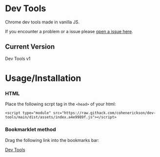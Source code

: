 # Dev Tools

Chrome dev tools made in vanilla JS.

If you encounter a problem or a issue please [open a issue here](https://github.com/cohenerickson/dev-tools/issues).

## Current Version

Dev Tools v1

# Usage/Installation

### HTML

Place the following scrpt tag in the `<head>` of your html:

```
<script type="module" src="https://raw.githack.com/cohenerickson/dev-tools/main/dist/assets/index.a4e9989f.js"></script>
```

### Bookmarklet method

Drag the following link into the bookmarks bar:

[Dev Tools](javascript:(()=>{this.script=document.createElement("script");this.script.type="module";this.script.src="https://raw.githack.com/cohenerickson/dev-tools/main/devtools/devtools-copy.js";document.documentElement.appendChild(this.script)})())
